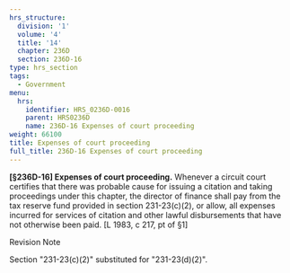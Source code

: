 ```yaml
---
hrs_structure:
  division: '1'
  volume: '4'
  title: '14'
  chapter: 236D
  section: 236D-16
type: hrs_section
tags:
  - Government
menu:
  hrs:
    identifier: HRS_0236D-0016
    parent: HRS0236D
    name: 236D-16 Expenses of court proceeding
weight: 66100
title: Expenses of court proceeding
full_title: 236D-16 Expenses of court proceeding
---
```

**[§236D-16] Expenses of court proceeding.** Whenever a circuit court certifies that there was probable cause for issuing a citation and taking proceedings under this chapter, the director of finance shall pay from the tax reserve fund provided in section 231-23(c)(2), or allow, all expenses incurred for services of citation and other lawful disbursements that have not otherwise been paid. [L 1983, c 217, pt of §1]

Revision Note

Section "231-23(c)(2)" substituted for "231-23(d)(2)".